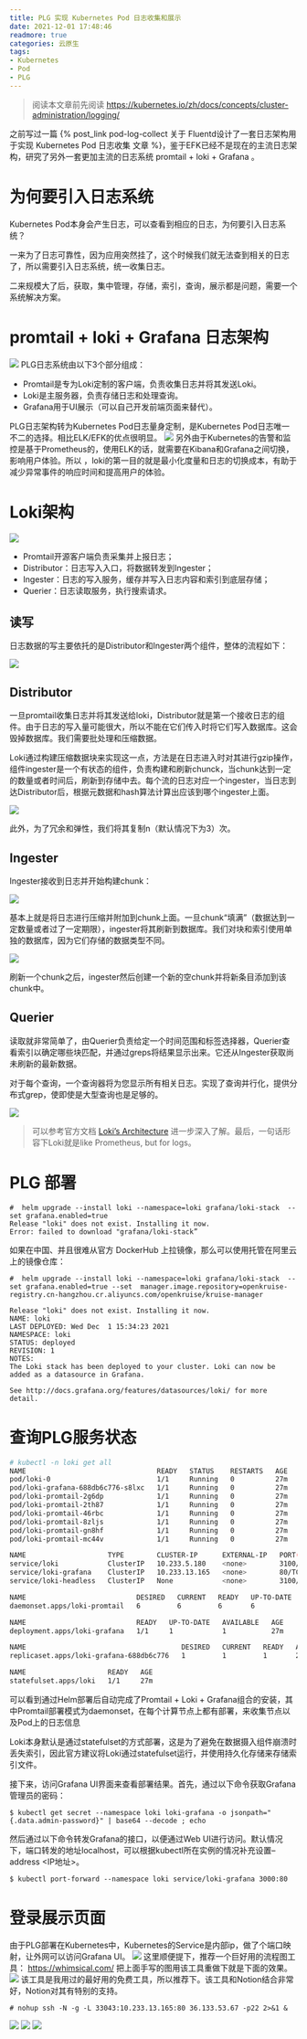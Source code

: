 ```yaml
---
title: PLG 实现 Kubernetes Pod 日志收集和展示
date: 2021-12-01 17:48:46
readmore: true
categories: 云原生
tags:
- Kubernetes
- Pod
- PLG
---
```


> 阅读本文章前先阅读 https://kubernetes.io/zh/docs/concepts/cluster-administration/logging/

之前写过一篇 {% post_link pod-log-collect 关于 Fluentd设计了一套日志架构用于实现 Kubernetes Pod 日志收集 文章 %}，鉴于EFK已经不是现在的主流日志架构，研究了另外一套更加主流的日志系统 promtail + loki + Grafana 。

# 为何要引入日志系统

Kubernetes Pod本身会产生日志，可以查看到相应的日志，为何要引入日志系统？

一来为了日志可靠性，因为应用突然挂了，这个时候我们就无法查到相关的日志了，所以需要引入日志系统，统一收集日志。

二来规模大了后，获取，集中管理，存储，索引，查询，展示都是问题，需要一个系统解决方案。

# promtail + loki + Grafana 日志架构

![](/images/PLG/8ee9281f.png)
PLG日志系统由以下3个部分组成：
* Promtail是专为Loki定制的客户端，负责收集日志并将其发送Loki。
* Loki是主服务器，负责存储日志和处理查询。
* Grafana用于UI展示（可以自己开发前端页面来替代）。

PLG日志架构转为Kubernetes Pod日志量身定制，是Kubernetes Pod日志唯一不二的选择。相比ELK/EFK的优点很明显。
![](/images/PLG/1.png)
另外由于Kubernetes的告警和监控是基于Prometheus的，使用ELK的话，就需要在Kibana和Grafana之间切换，影响用户体验。所以 ，loki的第一目的就是最小化度量和日志的切换成本，有助于减少异常事件的响应时间和提高用户的体验。

# Loki架构

![](/images/PLG/2.png)

* Promtail开源客户端负责采集并上报日志；
* Distributor：日志写入入口，将数据转发到Ingester；
* Ingester：日志的写入服务，缓存并写入日志内容和索引到底层存储；
* Querier：日志读取服务，执行搜索请求。


## 读写

日志数据的写主要依托的是Distributor和Ingester两个组件，整体的流程如下：

![](/images/PLG/3.png)


## Distributor

一旦promtail收集日志并将其发送给loki，Distributor就是第一个接收日志的组件。由于日志的写入量可能很大，所以不能在它们传入时将它们写入数据库。这会毁掉数据库。我们需要批处理和压缩数据。

Loki通过构建压缩数据块来实现这一点，方法是在日志进入时对其进行gzip操作，组件ingester是一个有状态的组件，负责构建和刷新chunck，当chunk达到一定的数量或者时间后，刷新到存储中去。每个流的日志对应一个ingester，当日志到达Distributor后，根据元数据和hash算法计算出应该到哪个ingester上面。

![](/images/PLG/4.png)

此外，为了冗余和弹性，我们将其复制n（默认情况下为3）次。


## Ingester

Ingester接收到日志并开始构建chunk：

![](/images/PLG/5.png)

基本上就是将日志进行压缩并附加到chunk上面。一旦chunk“填满”（数据达到一定数量或者过了一定期限），ingester将其刷新到数据库。我们对块和索引使用单独的数据库，因为它们存储的数据类型不同。

![](/images/PLG/6.png)

刷新一个chunk之后，ingester然后创建一个新的空chunk并将新条目添加到该chunk中。


## Querier

读取就非常简单了，由Querier负责给定一个时间范围和标签选择器，Querier查看索引以确定哪些块匹配，并通过greps将结果显示出来。它还从Ingester获取尚未刷新的最新数据。

对于每个查询，一个查询器将为您显示所有相关日志。实现了查询并行化，提供分布式grep，使即使是大型查询也是足够的。

![](/images/PLG/7.png)

>可以参考官方文档 [Loki’s Architecture](https://grafana.com/docs/loki/latest/architecture/) 进一步深入了解。最后，一句话形容下Loki就是like Prometheus, but for logs。


# PLG 部署

	#  helm upgrade --install loki --namespace=loki grafana/loki-stack  --set grafana.enabled=true
	Release "loki" does not exist. Installing it now.
	Error: failed to download "grafana/loki-stack”

如果在中国、并且很难从官方 DockerHub 上拉镜像，那么可以使用托管在阿里云上的镜像仓库：

	#  helm upgrade --install loki --namespace=loki grafana/loki-stack  --set grafana.enabled=true --set  manager.image.repository=openkruise-registry.cn-hangzhou.cr.aliyuncs.com/openkruise/kruise-manager
	
	Release "loki" does not exist. Installing it now.
	NAME: loki
	LAST DEPLOYED: Wed Dec  1 15:34:23 2021
	NAMESPACE: loki
	STATUS: deployed
	REVISION: 1
	NOTES:
	The Loki stack has been deployed to your cluster. Loki can now be added as a datasource in Grafana.
	
	See http://docs.grafana.org/features/datasources/loki/ for more detail.


# 查询PLG服务状态
```bash
# kubectl -n loki get all
NAME                                READY   STATUS    RESTARTS   AGE
pod/loki-0                          1/1     Running   0          27m
pod/loki-grafana-688db6c776-s8lxc   1/1     Running   0          27m
pod/loki-promtail-2g6dp             1/1     Running   0          27m
pod/loki-promtail-2th87             1/1     Running   0          27m
pod/loki-promtail-46rbc             1/1     Running   0          27m
pod/loki-promtail-8zljs             1/1     Running   0          27m
pod/loki-promtail-gn8hf             1/1     Running   0          27m
pod/loki-promtail-mc44v             1/1     Running   0          27m

NAME                    TYPE        CLUSTER-IP      EXTERNAL-IP   PORT(S)    AGE
service/loki            ClusterIP   10.233.5.180    <none>        3100/TCP   27m
service/loki-grafana    ClusterIP   10.233.13.165   <none>        80/TCP     27m
service/loki-headless   ClusterIP   None            <none>        3100/TCP   27m

NAME                           DESIRED   CURRENT   READY   UP-TO-DATE   AVAILABLE   NODE SELECTOR   AGE
daemonset.apps/loki-promtail   6         6         6       6            6           <none>          27m

NAME                           READY   UP-TO-DATE   AVAILABLE   AGE
deployment.apps/loki-grafana   1/1     1            1           27m

NAME                                      DESIRED   CURRENT   READY   AGE
replicaset.apps/loki-grafana-688db6c776   1         1         1       27m

NAME                    READY   AGE
statefulset.apps/loki   1/1     27m
```

可以看到通过Helm部署后自动完成了Promtail + Loki + Grafana组合的安装，其中Promtail部署模式为daemonset，在每个计算节点上都有部署，来收集节点以及Pod上的日志信息

Loki本身默认是通过statefulset的方式部署，这是为了避免在数据摄入组件崩溃时丢失索引，因此官方建议将Loki通过statefulset运行，并使用持久化存储来存储索引文件。

接下来，访问Grafana UI界面来查看部署结果。首先，通过以下命令获取Grafana管理员的密码：

	$ kubectl get secret --namespace loki loki-grafana -o jsonpath="{.data.admin-password}" | base64 --decode ; echo

然后通过以下命令转发Grafana的接口，以便通过Web UI进行访问。默认情况下，端口转发的地址localhost，可以根据kubectl所在实例的情况补充设置–address <IP地址>。

	$ kubectl port-forward --namespace loki service/loki-grafana 3000:80



# 登录展示页面
由于PLG部署在Kubernetes中，Kubernetes的Service是内部ip，做了个端口映射，让外网可以访问Grafana UI。
![](/images/kubernetes-api/2.jpeg)
这里顺便提下，推荐一个巨好用的流程图工具： https://whimsical.com/
把上面手写的图用该工具重做下就是下面的效果。
![](/images/PLG/8.png)
该工具是我用过的最好用的免费工具，所以推荐下。该工具和Notion结合非常好，Notion对其有特别的支持。

	# nohup ssh -N -g -L 33043:10.233.13.165:80 36.133.53.67 -p22 2>&1 &

![](/images/PLG/c6e21f4c.png)
![](/images/PLG/08c87182.png)
![](/images/PLG/12071104.png)
